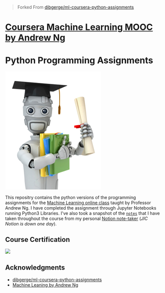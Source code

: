 > Forked From [dibgerge/ml-coursera-python-assignments](https://github.com/dibgerge/ml-coursera-python-assignments)
# [Coursera Machine Learning MOOC by Andrew Ng](https://www.coursera.org/learn/machine-learning) 
# Python Programming Assignments

![](machinelearning.jpg)

This repositry contains the python versions of the programming assignments for the [Machine Learning online class](https://www.coursera.org/learn/machine-learning) taught by Professor Andrew Ng. I have completed the assignment through Jupyter Notebooks running Python3 Libraries. I've also took a snapshot of the [`notes`](https://github.com/kiritowu/Machine_Learning/blob/main/Coursera%20Machine%20Learning%20Python%20Assignments/Machine_Learning%20Notes.pdf) that I have taken throughout the course from my personal [Notion note-taker](https://www.notion.so/Machine-Learning-by-Andrew-Ng-691bfd31ddae49e180794870b9b5bb7e) (*JIC Notion is down one day*).

## Course Certification
<a href="https://www.coursera.org/account/accomplishments/verify/GYX8VTAVPGZN"> <img src="https://s3.amazonaws.com/coursera_assets/meta_images/generated/CERTIFICATE_LANDING_PAGE/CERTIFICATE_LANDING_PAGE~GYX8VTAVPGZN/CERTIFICATE_LANDING_PAGE~GYX8VTAVPGZN.jpeg"></a>

## Acknowledgments
- [dibgerge/ml-coursera-python-assignments](https://github.com/dibgerge/ml-coursera-python-assignments)
- [Machine Leaning by Andrew Ng](https://www.coursera.org/learn/machine-learning)
